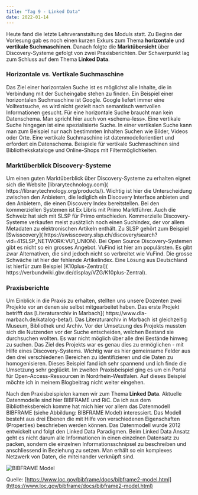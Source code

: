 ```yaml
---
title: "Tag 9 - Linked Data"
date: 2022-01-14
---
```


Heute fand die letzte Lehrveranstaltung des Moduls statt. Zu Beginn der Vorlesung gab es noch einen kurzen Exkurs zum Thema **horizontale** und **vertikale Suchmaschinen**. Danach folgte die **Marktübersicht** über Discovery-Systeme gefolgt von zwei Praxisberichten. Der Schwerpunkt lag zum Schluss auf dem Thema **Linked Data**. 

<h3>Horizontale vs. Vertikale Suchmaschine</h3>
Das Ziel einer horizontalen Suche ist es möglichst alle Inhalte, die in Verbindung mit der Sucheingabe stehen zu finden. Ein Beispiel einer horizontalen Suchmaschine ist Google. Google liefert immer eine Volltextsuche, es wird nicht gezielt nach semantisch wertvollen Informationen gesucht. Für eine horizontale Suche braucht man kein Datenschema. Man spricht hier auch von «schema-less». Eine vertikale Suche hingegen ist eine spezialisierte Suche. In einer vertikalen Suche kann man zum Beispiel nur nach bestimmten Inhalten Suchen wie Bilder, Videos oder Orte. Eine vertikale Suchmaschine ist datenmodellorientiert und erfordert ein Datenschema. Beispiele für vertikale Suchmaschinen sind Bibliothekskataloge und Online-Shops mit Filtermöglichkeiten. 

<h3> Marktüberblick Discovery-Systeme</h3>
Um einen guten Marktüberblick über Discovery-Systeme zu erhalten eignet sich die Website [librarytechnology.com]( https://librarytechnology.org/products/). Wichtig ist hier die Unterscheidung zwischen den Anbietern, die lediglich ein Discovery Interface anbieten und den Anbietern, die einen Discovery Index bereitstellen. Bei den kommerziellen Systemen ist Ex Libris mit Primo Marktführer. Auch die Schweiz hat sich mit SLSP für Primo entschieden. Kommerzielle Discovery-Systeme verkaufen meist zusätzlich noch einen Suchindex, der vor allem Metadaten zu elektronischen Artikeln enthält. Zu SLSP gehört zum Beispiel [Swisscovery]( https://swisscovery.slsp.ch/discovery/search?vid=41SLSP_NETWORK:VU1_UNION). Bei Open Source Discovery-Systemen gibt es nicht so ein grosses Angebot. VuFind ist hier am populärsten. Es gibt zwar Alternativen, die sind jedoch nicht so verbreitet wie VuFind. Die grosse Schwäche ist hier der fehlende Artikelindex. Eine Lösung aus Deutschland ist hierfür zum Beispiel [K10plus-Zentral]( https://verbundwiki.gbv.de/display/VZG/K10plus-Zentral). 

<h3>Praxisberichte</h3>
Um Einblick in die Praxis zu erhalten, stellten uns unsere Dozenten zwei Projekte vor an denen sie selbst mitgearbeitet haben. Das erste Projekt betrifft das [Literaturarchiv in Marbach]( https://www.dla-marbach.de/katalog-beta/). Das Literaturarchiv in Marbach ist gleichzeitig Museum, Bibliothek und Archiv. Vor der Umsetzung des Projekts mussten sich die Nutzenden vor der Suche entscheiden, welchen Bestand sie durchsuchen wollten. Es war nicht möglich über alle drei Bestände hinweg zu suchen. Das Ziel des Projekts war es genau dies zu ermöglichen - mit Hilfe eines Discovery-Systems. Wichtig war es hier gemeinsame Felder aus den drei verschiedenen Bereichen zu identifizieren und die Daten zu homogenisieren. Dieses Beispiel fand ich sehr spannend und ich finde die Umsetzung sehr geglückt. 
Im zweiten Praxisbeispiel ging es um ein Portal für Open-Access-Ressourcen in Nordrhein-Westfalen. Auf dieses Beispiel möchte ich in meinem Blogbeitrag nicht weiter eingehen. 
  
Nach den Praxisbeispielen kamen wir zum Thema **Linked Data**. Aktuelle Datenmodelle sind hier BIBFRAME und RiC. Da ich aus dem Bibliotheksbereich komme hat mich hier vor allem das Datenmodell BIBFRAME (siehe Abbildung: BIBFRAME Model) interessiert. Das Modell besteht aus drei Ebenen die mit Hilfe von verschiedenen Eigenschaften (Properties) beschrieben werden können. Das Datenmodell wurde 2012 entwickelt und folgt den Linked Data Paradigmen. Beim Linked Data Ansatz geht es nicht darum alle Informationen in einen einzelnen Datensatz zu packen, sondern die einzelnen Informationsschnipsel zu beschreiben und anschliessend in Beziehung zu setzen. Man erhält so ein komplexes Netzwerk von Daten, die miteinander verknüpft sind.
 
![BIBFRAME Model](https://user-images.githubusercontent.com/79304830/149551752-c40800aa-c881-4581-8f51-3b779134b08b.jpg)


Quelle: [https://www.loc.gov/bibframe/docs/bibframe2-model.html](https://www.loc.gov/bibframe/docs/bibframe2-model.html)


